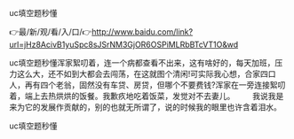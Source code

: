 uc填空题秒懂

👉最/新/观/看/入/口/👉http://www.baidu.com/link?url=jHz8AcivB1yuSpc8sJSrNM3GjOR6OSPiMLRbBTcVT1O&wd

uc填空题秒懂浑家絮叨着，连一个病都查看不出来，这有啥好的，每天加班，压力这么大，还不如到大都会去闯荡，在这就图个清闲!可实际我心想，合家四口人，再有四个老翁，固然没有车贷、房贷，但哪个不要费钱?浑家在一旁连接絮叨着，端上去热烘烘的饭餐。我歉疚地吃着饭菜，发觉对不去妻儿。
　　我说我是来为它的发展作贡献的，别的也就无所谓了，说的时候我的眼里也许含着泪水。


uc填空题秒懂
